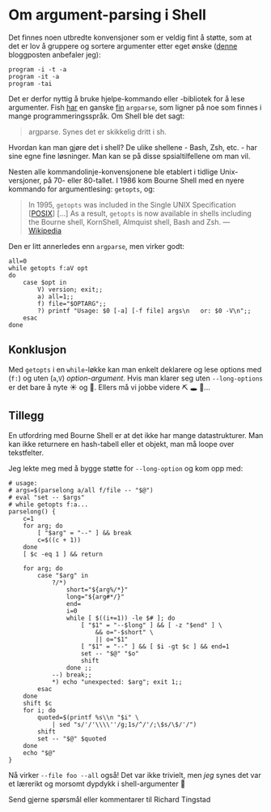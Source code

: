 # Om argument-parsing i Shell

Det finnes noen utbredte konvensjoner som er veldig fint å støtte,
 som at det er lov å gruppere og sortere argumenter etter eget ønske
 ([denne](https://nullprogram.com/blog/2020/08/01/) bloggposten anbefaler jeg):

```
program -i -t -a
program -it -a
program -tai
```

Det er derfor nyttig å bruke hjelpe-kommando eller -bibliotek for å lese argumenter.
 Fish [har](/o/olorm-28/) en ganske [fin](https://fishshell.com/docs/current/cmds/argparse.html) `argparse`,
 som ligner på noe som finnes i mange programmeringsspråk.
 Om Shell ble det sagt:

> argparse. Synes det er skikkelig dritt i sh.

Hvordan kan man gjøre det i shell?
 De ulike shellene - Bash, Zsh, etc. - har sine egne fine løsninger.
 Man kan se på disse spsialtilfellene om man vil.

Nesten alle kommandolinje-konvensjonene ble etablert i tidlige Unix-versjoner,
 på 70- eller 80-tallet.
 I 1986 kom Bourne Shell med en nyere kommando for argumentlesing: `getopts`, og:

> In 1995, `getopts` was included in the Single UNIX Specification [[POSIX](https://pubs.opengroup.org/onlinepubs/9699919799/utilities/getopts.html)] [...] As a result, `getopts` is now available in shells including the Bourne shell, KornShell, Almquist shell, Bash and Zsh.
> — [Wikipedia](https://en.wikipedia.org/wiki/Getopts)

Den er litt annerledes enn `argparse`, men virker godt:

```
all=0
while getopts f:aV opt
do
    case $opt in
        V) version; exit;;
        a) all=1;;
        f) file="$OPTARG";;
        ?) printf "Usage: $0 [-a] [-f file] args\n   or: $0 -V\n";;
    esac
done
```

## Konklusjon

Med `getopts` i en `while`-løkke kan man enkelt deklarere og lese options med (`f:`) og uten (`a`,`V`) _option-argument_.
 Hvis man klarer seg uten `--long-options` er det bare å nyte ☀️  og 🎵.
 Ellers må vi jobbe videre ⛏ 🕳 🐇...

## Tillegg

En utfordring med Bourne Shell er at det ikke har mange datastrukturer.
 Man kan ikke returnere en hash-tabell eller et objekt,
 man må loope over tekstfelter.

Jeg lekte meg med å bygge støtte for `--long-option` og kom opp med:

```
# usage:
# args=$(parselong a/all f/file -- "$@")
# eval "set -- $args"
# while getopts f:a...
parselong() {
    c=1
    for arg; do
        [ "$arg" = "--" ] && break
        c=$((c + 1))
    done
    [ $c -eq 1 ] && return

    for arg; do
        case "$arg" in
            ?/*)
                short="${arg%/*}"
                long="${arg#*/}"
                end=
                i=0
                while [ $((i+=1)) -le $# ]; do
                    [ "$1" = "--$long" ] && [ -z "$end" ] \
                        && o="-$short" \
                        || o="$1"
                    [ "$1" = "--" ] && [ $i -gt $c ] && end=1
                    set -- "$@" "$o"
                    shift
                done ;;
            --) break;;
            *) echo "unexpected: $arg"; exit 1;;
        esac
    done
    shift $c
    for i; do
        quoted=$(printf %s\\n "$i" \
            | sed "s/'/'\\\\''/g;1s/^/'/;\$s/\$/'/")
        shift
        set -- "$@" $quoted
    done
    echo "$@"
}
```

Nå virker `--file foo --all` også!
 Det var ikke trivielt, men _jeg_ synes det var et lærerikt og morsomt dypdykk i shell-argumenter 🙂

Send gjerne spørsmål eller kommentarer til Richard Tingstad

